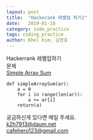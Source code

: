 ```yaml
---
layout: post
title:  "Hackerank 레벨업 하기1"
date:   2019-01-18
category: code_practice
tags: coding_practice
author: Khel Kim, 김현호
---
```

Hackerrank 레벨업하기  
문제  
[Simple Array Sum](https://www.hackerrank.com/challenges/simple-array-sum/problem)

~~~
def simpleArraySum(ar):
    a = 0
    for i in range(len(ar)):
        a += ar[i]
    return(a)
~~~

궁금하신게 있다면 메일 주세요.  
k2h7913@daum.net    
cafehero123@gmail.com
